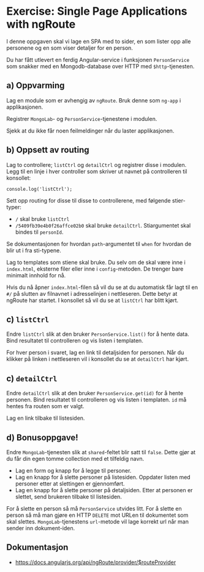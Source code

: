 # Exercise: Single Page Applications with ngRoute

I denne oppgaven skal vi lage en SPA med to sider, en som lister opp alle personene og en som viser detaljer for en
person.

Du har fått utlevert en ferdig Angular-service i funksjonen `PersonService` som snakker med en Mongodb-database over
HTTP med `$http`-tjenesten.

## a) Oppvarming

Lag en module som er avhengig av `ngRoute`. Bruk denne som `ng-app` i applikasjonen.

Registrer `MongoLab`- og `PersonService`-tjenestene i modulen.

Sjekk at du ikke får noen feilmeldinger når du laster applikasjonen.

## b) Oppsett av routing

Lag to controllere; `listCtrl` og `detailCtrl` og registrer disse i modulen. Legg til en linje i hver controller som
skriver ut navnet på controlleren til konsollet:

    console.log('listCtrl');

Sett opp routing for disse til disse to controllerene, med følgende stier-typer:

* `/` skal bruke `listCtrl`
* `/5409fb39e4b0f26affce02b0` skal bruke `detailCtrl`. Stiargumentet skal bindes til `personId`.

Se dokumentasjonen for hvordan `path`-argumentet til `when` for hvordan de blir ut i fra sti-typene.

Lag to templates som stiene skal bruke. Du selv om de skal være inne i `index.html`, eksterne filer eller inne i
`config`-metoden. De trenger bare minimalt innhold for nå.

Hvis du nå åpner `index.html`-filen så vil du se at du automatisk får lagt til en `#/` på slutten av filnavnet i
adresselinjen i nettleseren. Dette betyr at ngRoute har startet. I konsollet så vil du se at `listCtrl` har blitt kjørt.

## c) `listCtrl`

Endre `listCtrl` slik at den bruker `PersonService.list()` for å hente data. Bind resultatet til controlleren og vis
listen i templaten.

For hver person i svaret, lag en link til detaljsiden for personen. Når du klikker på linken i nettleseren vil i
konsollet du se at `detailCtrl` har kjørt.

## c) `detailCtrl`

Endre `detailCtrl` slik at den bruker `PersonService.get(id)` for å hente personen. Bind resultatet til controlleren og vis
listen i templaten. `id` må hentes fra routen som er valgt.

Lag en link tilbake til listesiden.

## d) Bonusoppgave!

Endre `MongoLab`-tjenesten slik at `shared`-feltet blir satt til `false`. Dette gjør at du får din egen tomme collection
med et tilfeldig navn.

* Lag en form og knapp for å legge til personer.
* Lag en knapp for å slette personer på listesiden. Oppdater listen med personer etter at slettingen er gjennomført.
* Lag en knapp for å slette personer på detaljsiden. Etter at personen er slettet, send brukeren tilbake til
  listesiden.

For å slette en person så må `PersonService` utvides litt. For å slette en person så må man gjøre en HTTP `DELETE` mot
URLen til dokumentet som skal slettes. `MongoLab`-tjenestens `url`-metode vil lage korrekt url når man sender inn
dokument-iden.

## Dokumentasjon

* https://docs.angularjs.org/api/ngRoute/provider/$routeProvider
